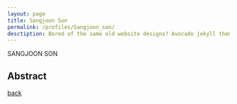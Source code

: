 ```yaml
---
layout: page
title: Sangjoon Son
permalink: /profiles/Sangjoon_son/
desctiption: Bored of the same old website designs? Avocado jekyll theme presents a unique way to show off your skills on the web. Avocado is a bootstrap based, clean, minimal Jekyll theme.
---
```


SANGJOON SON


## Abstract



[back]({{site.baseurl}}/about/people) 


